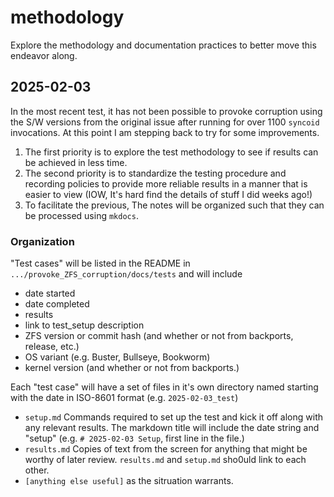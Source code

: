 # methodology

Explore the methodology and documentation practices to better move this endeavor along.

## 2025-02-03

In the most recent test, it has not been possible to provoke corruption using the S/W versions from the original issue after running for over 1100 `syncoid` invocations. At this point I am stepping back to try for some improvements.

1. The first priority is to explore the test methodology to see if results can be achieved in less time.
1. The second priority is to standardize the testing procedure and recording policies to provide more reliable results in a manner that is easier to view (IOW, It's hard find the details of stuff I did weeks ago!)
1. To facilitate the previous, The notes will be organized such that they can be processed using `mkdocs`.

### Organization

"Test cases" will be listed in the README in `.../provoke_ZFS_corruption/docs/tests` and will include 

* date started
* date completed
* results
* link to test_setup description
* ZFS version or commit hash (and whether or not from backports, release, etc.)
* OS variant (e.g. Buster, Bullseye, Bookworm)
* kernel version (and whether or not from backports.)


Each "test case" will have a set of files in it's own directory named starting with the date in ISO-8601 format (e.g. `2025-02-03_test`)

* `setup.md` Commands required to set up the test and kick it off along with any relevant results. The markdown title will include the date string and "setup" (e.g. `# 2025-02-03 Setup`, first line in the file.)
* `results.md` Copies of text from the screen for anything that might be worthy of later review. `results.md` and `setup.md` sho0uld link to each other.
* `[anything else useful]` as the sitruation warrants.